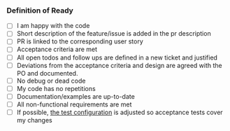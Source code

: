 ### Definition of Ready

- [ ] I am happy with the code
- [ ] Short description of the feature/issue is added in the pr description
- [ ] PR is linked to the corresponding user story
- [ ] Acceptance criteria are met
- [ ] All open todos and follow ups are defined in a new ticket and justified
- [ ] Deviations from the acceptance criteria and design are agreed with the PO and documented.
- [ ] No debug or dead code
- [ ] My code has no repetitions
- [ ] Documentation/examples are up-to-date
- [ ] All non-functional requirements are met
- [ ] If possible, [the test configuration](https://github.com/zitadel/zitadel-charts/blob/main/charts/zitadel/test/installation/config_test.go) is adjusted so acceptance tests cover my changes
